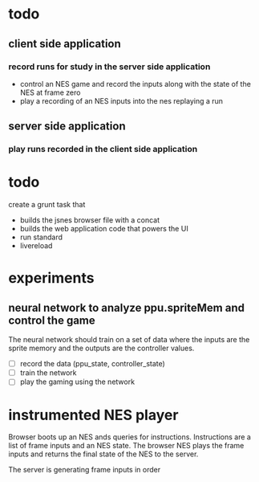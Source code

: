 # todo

## client side application
### record runs for study in the server side application
* control an NES game and record the inputs along with the state of the NES at frame zero
* play a recording of an NES inputs into the nes replaying a run

## server side application
### play runs recorded in the client side application


# todo

create a grunt task that
* builds the jsnes browser file with a concat
* builds the web application code that powers the UI
* run standard
* livereload

# experiments

## neural network to analyze ppu.spriteMem and control the game

The neural network should train on a set of data where the inputs are the
sprite memory and the outputs are the controller values.

* [ ] record the data (ppu_state, controller_state)
* [ ] train the network
* [ ] play the gaming using the network

# instrumented NES player

Browser boots up an NES ands queries for instructions.  Instructions are a list
of frame inputs and an NES state.  The browser NES plays the frame inputs and
returns the final state of the NES to the server.

The server is generating frame inputs in order
